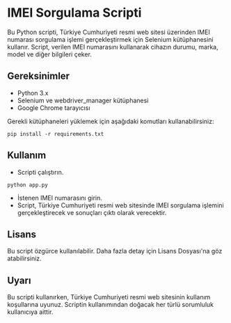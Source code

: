 # IMEI Sorgulama Scripti

Bu Python scripti, Türkiye Cumhuriyeti resmi web sitesi üzerinden IMEI numarası sorgulama işlemi gerçekleştirmek için Selenium kütüphanesini kullanır. Script, verilen IMEI numarasını kullanarak cihazın durumu, marka, model ve diğer bilgileri çeker.

## Gereksinimler

- Python 3.x
- Selenium ve webdriver_manager kütüphanesi
- Google Chrome tarayıcısı

Gerekli kütüphaneleri yüklemek için aşağıdaki komutları kullanabilirsiniz:

```
pip install -r requirements.txt
```
## Kullanım

- Scripti çalıştırın.

```
python app.py
```

- İstenen IMEI numarasını girin.
- Script, Türkiye Cumhuriyeti resmi web sitesinde IMEI sorgulama işlemini gerçekleştirecek ve sonuçları çıktı olarak verecektir.

## Lisans
Bu script özgürce kullanılabilir. Daha fazla detay için Lisans Dosyası'na göz atabilirsiniz.

## Uyarı
Bu scripti kullanırken, Türkiye Cumhuriyeti resmi web sitesinin kullanım koşullarına uyunuz. Scriptin kullanımından doğacak her türlü sorumluluk kullanıcıya aittir.